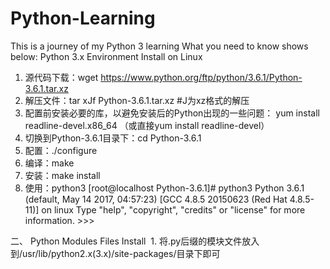 # Python-Learning
This is a journey of my Python 3 learning
What you need to know shows below:
Python 3.x Environment Install on Linux
  1. 源代码下载：wget https://www.python.org/ftp/python/3.6.1/Python-3.6.1.tar.xz
  2. 解压文件：tar xJf Python-3.6.1.tar.xz  #J为xz格式的解压
  3. 配置前安装必要的库，以避免安装后的Python出现的一些问题：
  yum install readline-devel.x86_64
  （或直接yum install readline-devel）
  4. 切换到Python-3.6.1目录下：cd Python-3.6.1
  5. 配置：./configure
  6. 编译：make
  7. 安装：make install
  8. 使用：python3
  	[root@localhost Python-3.6.1]# python3
	Python 3.6.1 (default, May 14 2017, 04:57:23) 
	[GCC 4.8.5 20150623 (Red Hat 4.8.5-11)] on linux
	Type "help", "copyright", "credits" or "license" for more information.
	>>>

二、 Python Modules Files Install
  1. 将.py后缀的模块文件放入到/usr/lib/python2.x(3.x)/site-packages/目录下即可
